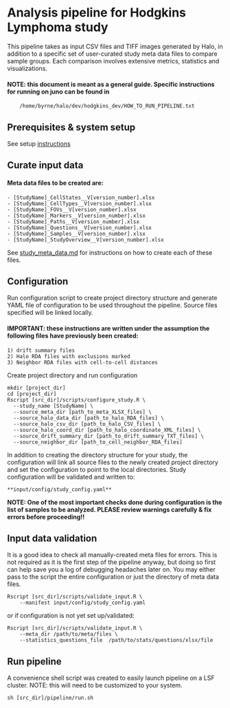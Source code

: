 # Analysis pipeline for Hodgkins Lymphoma study

This pipeline takes as input CSV files and TIFF images generated by Halo, in addition to a specific set of user-curated study meta data files to compare sample groups. Each comparison involves extensive metrics, statistics and visualizations.

#### NOTE: this document is meant as a general guide. Specific instructions for running on juno can be found in
```
    /home/byrne/halo/dev/hodgkins_dev/HOW_TO_RUN_PIPELINE.txt
```


## Prerequisites & system setup

See setup [instructions](docs/setup.md)


## Curate input data

#### Meta data files to be created are:

    - [StudyName]_CellStates__V[version_number].xlsx
    - [StudyName]_CellTypes__V[version_number].xlsx
    - [StudyName]_FOVs__V[version_number].xlsx
    - [StudyName]_Markers__V[version_number].xlsx
    - [StudyName]_Paths__V[version_number].xlsx
    - [StudyName]_Questions__V[version_number].xlsx
    - [StudyName]_Samples__V[version_number].xlsx
    - [StudyName]_StudyOverview__V[version_number].xlsx

See [study_meta_data.md](docs/study_meta_data.md) for instructions on how to create each of these files.

## Configuration
Run configuration script to create project directory structure and generate YAML file of configuration to be used throughout the pipeline. Source files specified will be linked locally. 

#### IMPORTANT: these instructions are written under the assumption the following files have previously been created: 
```
1) drift summary files
2) Halo RDA files with exclusions marked
3) Neighbor RDA files with cell-to-cell distances
```

Create project directory and run configuration
```
mkdir [project_dir]
cd [project_dir]
Rscript [src_dir]/scripts/configure_study.R \
  --study_name [StudyName] \
  --source_meta_dir [path_to_meta_XLSX_files] \
  --source_halo_data_dir [path_to_halo_RDA_files] \
  --source_halo_csv_dir [path_to_halo_CSV_files] \
  --source_halo_coord_dir [path_to_halo_coordinate_XML_files] \
  --source_drift_summary_dir [path_to_drift_summary_TXT_files] \
  --source_neighbor_dir [path_to_cell_neighbor_RDA_files]
```

In addition to creating the directory structure for your study, the configuration will link all source files to the newly created project directory and set the configuration to point to the local directories. Study configuration will be validated and written to:

    **input/config/study_config.yaml**

**NOTE: One of the most important checks done during configuration is the list of samples to be analyzed. PLEASE review warnings carefully & fix errors before proceeding!!**

## Input data validation

It is a good idea to check all manually-created meta files for errors. This is not required as it is the first step of the pipeline anyway, but doing so first can help save you a log of debugging headaches later on. You may either pass to the script the entire configuration or just the directory of meta data files.

```
Rscript [src_dir]/scripts/validate_input.R \
    --manifest input/config/study_config.yaml
```
or if configuration is not yet set up/validated:
```
Rscript [src_dir]/scripts/validate_input.R \
    --meta_dir /path/to/meta/files \
    --statistics_questions_file  /path/to/stats/questions/xlsx/file
```

## Run pipeline

A convenience shell script was created to easily launch pipeline on a LSF cluster.
NOTE: this will need to be customized to your system.
```
sh [src_dir]/pipeline/run.sh
```


